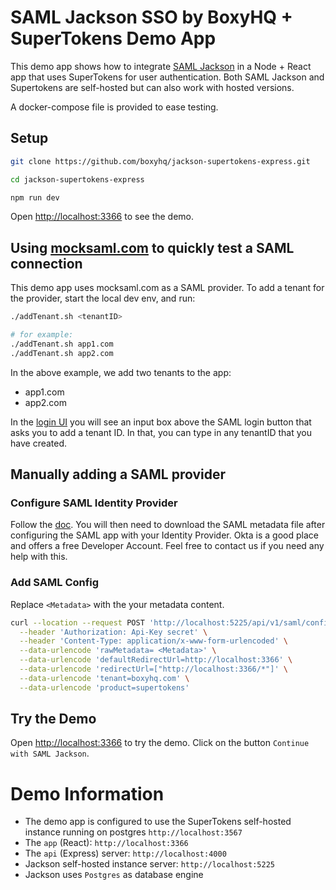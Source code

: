 # SAML Jackson SSO by BoxyHQ + SuperTokens Demo App

This demo app shows how to integrate [SAML Jackson](https://github.com/boxyhq/jackson) in a Node + React app that uses SuperTokens for user authentication. Both SAML Jackson and Supertokens are self-hosted but can also work with hosted versions.

A docker-compose file is provided to ease testing.

## Setup

```bash
git clone https://github.com/boxyhq/jackson-supertokens-express.git
```

```bash
cd jackson-supertokens-express
```

```bash
npm run dev
```

Open [http://localhost:3366](http://localhost:3366) to see the demo.


## Using [mocksaml.com](https://mocksaml.com/) to quickly test a SAML connection
This demo app uses mocksaml.com as a SAML provider. To add a tenant for the provider, start the local dev env, and run:
```bash
./addTenant.sh <tenantID>

# for example:
./addTenant.sh app1.com
./addTenant.sh app2.com
```

In the above example, we add two tenants to the app:
- app1.com
- app2.com

In the [login UI](http://localhost:3366) you will see an input box above the SAML login button that asks you to add a tenant ID. In that, you can type in any tenantID that you have created.

## Manually adding a SAML provider
### Configure SAML Identity Provider
Follow the [doc](https://boxyhq.com/docs/jackson/configure-saml-idp). You will then need to download the SAML metadata file after configuring the SAML app with your Identity Provider. Okta is a good place and offers a free Developer Account. Feel free to contact us if you need any help with this.

### Add SAML Config

Replace `<Metadata>` with the your metadata content.

```bash
curl --location --request POST 'http://localhost:5225/api/v1/saml/config' \
  --header 'Authorization: Api-Key secret' \
  --header 'Content-Type: application/x-www-form-urlencoded' \
  --data-urlencode 'rawMetadata= <Metadata>' \
  --data-urlencode 'defaultRedirectUrl=http://localhost:3366' \
  --data-urlencode 'redirectUrl=["http://localhost:3366/*"]' \
  --data-urlencode 'tenant=boxyhq.com' \
  --data-urlencode 'product=supertokens'
```

## Try the Demo
Open [http://localhost:3366](http://localhost:3366) to try the demo. Click on the button `Continue with SAML Jackson`.

# Demo Information

- The demo app is configured to use the SuperTokens self-hosted instance running on postgres `http://localhost:3567`
- The `app` (React): `http://localhost:3366`
- The `api` (Express) server: `http://localhost:4000`
- Jackson self-hosted instance server: `http://localhost:5225`
- Jackson uses `Postgres` as database engine

